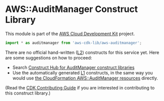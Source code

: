# AWS::AuditManager Construct Library


This module is part of the [AWS Cloud Development Kit](https://github.com/aws/aws-cdk) project.

```ts nofixture
import * as auditmanager from 'aws-cdk-lib/aws-auditmanager';
```

<!--BEGIN CFNONLY DISCLAIMER-->

There are no official hand-written ([L2](https://docs.aws.amazon.com/cdk/latest/guide/constructs.html#constructs_lib)) constructs for this service yet. Here are some suggestions on how to proceed:

- Search [Construct Hub for AuditManager construct libraries](https://constructs.dev/search?q=auditmanager)
- Use the automatically generated [L1](https://docs.aws.amazon.com/cdk/latest/guide/constructs.html#constructs_l1_using) constructs, in the same way you would use [the CloudFormation AWS::AuditManager resources](https://docs.aws.amazon.com/AWSCloudFormation/latest/UserGuide/AWS_AuditManager.html) directly.


(Read the [CDK Contributing Guide](https://github.com/aws/aws-cdk/blob/master/CONTRIBUTING.md) if you are interested in contributing to this construct library.)

<!--END CFNONLY DISCLAIMER-->
